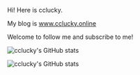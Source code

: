 Hi! Here is cclucky.

My blog is www.cclucky.online

Welcome to follow me and subscribe to me!

![cclucky's GitHub stats](https://github-readme-stats-eosin-sigma-28.vercel.app/api?username=cclucky&count_private=true&include_all_commits=true&random=23423ads)

![cclucky's GitHub stats](https://github-readme-stats-eosin-sigma-28.vercel.app/api?username=cclucky&count_private=true&include_all_commits=true&include_something_invalid=true)
